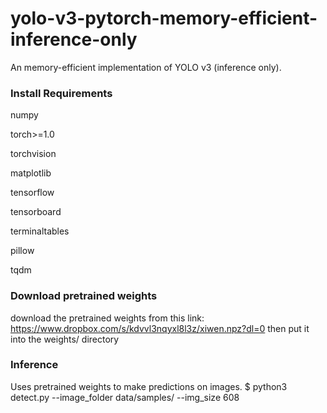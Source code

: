 # yolo-v3-pytorch-memory-efficient-inference-only

An memory-efficient implementation of YOLO v3 (inference only).

### Install Requirements

numpy

torch>=1.0

torchvision

matplotlib

tensorflow

tensorboard

terminaltables

pillow

tqdm

### Download pretrained weights

download the pretrained weights from this link:
https://www.dropbox.com/s/kdvvl3nqyxl8l3z/xiwen.npz?dl=0
then put it into the weights/ directory

### Inference

Uses pretrained weights to make predictions on images.
$ python3 detect.py --image_folder data/samples/ --img_size 608
